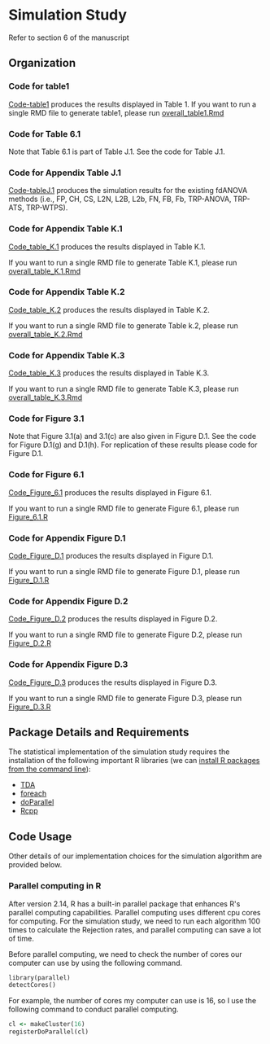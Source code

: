 # Simulation Study
Refer to section 6 of the manuscript
## Organization
### Code for table1
[Code-table1](https://github.com/JinyuWang123/TDA/tree/main/Simulation%20Study/Code-table1) produces the results displayed in Table 1.
If you want to run a single RMD file to generate table1, please run [overall_table1.Rmd
](https://github.com/JinyuWang123/TDA/blob/main/Simulation%20Study/Code-table1/overall_table1.Rmd)
### Code for Table 6.1
Note that Table 6.1 is part of Table J.1. See the code for Table J.1.
### Code for Appendix Table J.1
[Code-tableJ.1](https://github.com/JinyuWang123/TDA/blob/main/Simulation%20Study/Table%20J.1/Existing%20fdANOVA%20methods.Rmd) produces the simulation results for the existing fdANOVA methods (i.e., FP, CH, CS, L2N, L2B, L2b, FN, FB, Fb, TRP-ANOVA, TRP-ATS, TRP-WTPS).
### Code for Appendix Table K.1
[Code_table_K.1](https://github.com/JinyuWang123/TDA/tree/main/Simulation%20Study/Code_table_K.1) produces the results displayed in Table K.1.

If you want to run a single RMD file to generate Table K.1, please run [overall_table_K.1.Rmd
](https://github.com/JinyuWang123/TDA/blob/main/Simulation%20Study/Code_table_K.1/overall_table_K.1.Rmd)
### Code for Appendix Table K.2
[Code_table_K.2](https://github.com/JinyuWang123/TDA/tree/main/Simulation%20Study/Code_table_K.2) produces the results displayed in Table K.2.

If you want to run a single RMD file to generate Table k.2, please run [overall_table_K.2.Rmd
](https://github.com/JinyuWang123/TDA/blob/main/Simulation%20Study/Code_table_K.2/overall_table_K.2.Rmd)
### Code for Appendix Table K.3
[Code_table_K.3](https://github.com/JinyuWang123/TDA/tree/main/Simulation%20Study/Code_table_K.3) produces the results displayed in Table K.3.

If you want to run a single RMD file to generate Table K.3, please run [overall_table_K.3.Rmd
](https://github.com/JinyuWang123/TDA/blob/main/Simulation%20Study/Code_table_K.3/overall_table_K.3.Rmd)
### Code for Figure 3.1
Note that Figure 3.1(a) and 3.1(c) are also given in Figure D.1. See the code for Figure D.1(g) and D.1(h). For replication of these results please code for Figure D.1.
### Code for Figure 6.1
[Code_Figure_6.1](https://github.com/JinyuWang123/TDA/tree/main/Simulation%20Study/Code_Figure_6.1) produces the results displayed in Figure 6.1.

If you want to run a single RMD file to generate Figure 6.1, please run [Figure_6.1.R](https://github.com/JinyuWang123/TDA/blob/main/Simulation%20Study/Code_Figure_6.1/Figure%206.1.R)
### Code for Appendix Figure D.1
[Code_Figure_D.1](https://github.com/JinyuWang123/TDA/tree/main/Simulation%20Study/Code_Figure_D.1) produces the results displayed in Figure D.1.

If you want to run a single RMD file to generate Figure D.1, please run [Figure_D.1.R
](https://github.com/JinyuWang123/TDA/blob/main/Simulation%20Study/Code_Figure_D.1/Figure_D.1.R)
### Code for Appendix Figure D.2
[Code_Figure_D.2](https://github.com/JinyuWang123/TDA/tree/main/Simulation%20Study/Code_Figure_D.2) produces the results displayed in Figure D.2.

If you want to run a single RMD file to generate Figure D.2, please run [Figure_D.2.R
](https://github.com/JinyuWang123/TDA/blob/main/Simulation%20Study/Code_Figure_D.2/Figure_D.2.R)
### Code for Appendix Figure D.3
[Code_Figure_D.3](https://github.com/JinyuWang123/TDA/tree/main/Simulation%20Study/Code_Figure_D.3) produces the results displayed in Figure D.3.

If you want to run a single RMD file to generate Figure D.3, please run [Figure_D.3.R
](https://github.com/JinyuWang123/TDA/blob/main/Simulation%20Study/Code_Figure_D.3/Figure_D.3.R)
## Package Details and Requirements
The statistical implementation of the simulation study requires the installation of the following important R libraries (we can [install R packages from the command line](https://cran.r-project.org/doc/manuals/r-release/R-admin.html#Installing-packages)):
* [TDA](https://cran.r-project.org/web/packages/TDA/index.html)
* [foreach](https://cran.r-project.org/web/packages/foreach/index.html)
* [doParallel](https://cran.r-project.org/web/packages/doParallel/index.html)
* [Rcpp](https://cran.r-project.org/web/packages/Rcpp/index.html)
## Code Usage
Other details of our implementation choices for the simulation algorithm are provided below.
### Parallel computing in R
After version 2.14, R has a built-in parallel package that enhances R's parallel computing capabilities. Parallel computing uses different cpu cores for computing. For the simulation study, we need to run each algorithm 100 times to calculate the Rejection rates, and parallel computing can save a lot of time.

Before parallel computing, we need to check the number of cores our computer can use by using the following command.
```ruby
library(parallel) 
detectCores()
```
For example, the number of cores my computer can use is 16, so I use the following command to conduct parallel computing.
```ruby
cl <- makeCluster(16)
registerDoParallel(cl)
```

